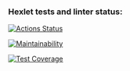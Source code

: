 ### Hexlet tests and linter status:
[![Actions Status](https://github.com/dp9v/java-project-99/actions/workflows/hexlet-check.yml/badge.svg)](https://github.com/dp9v/java-project-99/actions)

[![Maintainability](https://api.codeclimate.com/v1/badges/634558fa03c6f9b94088/maintainability)](https://codeclimate.com/github/dp9v/java-project-99/maintainability)

[![Test Coverage](https://api.codeclimate.com/v1/badges/634558fa03c6f9b94088/test_coverage)](https://codeclimate.com/github/dp9v/java-project-99/test_coverage)
